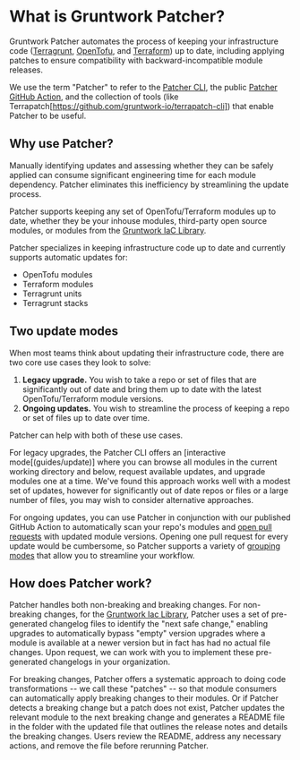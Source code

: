 # What is Gruntwork Patcher?

Gruntwork Patcher automates the process of keeping your infrastructure code ([Terragrunt](https://terragrunt.gruntwork.io/), [OpenTofu](https://opentofu.org/), and [Terraform](https://terraform.io)) up to date, including applying patches to ensure compatibility with backward-incompatible module releases.

We use the term "Patcher" to refer to the [Patcher CLI](https://github.com/gruntwork-io/patcher-cli), the public [Patcher GitHub Action](https://github.com/gruntwork-io/patcher-action), and the collection of tools (like Terrapatch[https://github.com/gruntwork-io/terrapatch-cli]) that enable Patcher to be useful.

## Why use Patcher?

Manually identifying updates and assessing whether they can be safely applied can consume significant engineering time for each module dependency. Patcher eliminates this inefficiency by streamlining the update process.

Patcher supports keeping any set of OpenTofu/Terraform modules up to date, whether they be your inhouse modules, third-party open source modules, or modules from the [Gruntwork IaC Library](library/concepts/overview).

Patcher specializes in keeping infrastructure code up to date and currently supports automatic updates for:

- OpenTofu modules
- Terraform modules
- Terragrunt units
- Terragrunt stacks

## Two update modes

When most teams think about updating their infrastructure code, there are two core use cases they look to solve:

1. **Legacy upgrade.** You wish to take a repo or set of files that are significantly out of date and bring them up to date with the latest OpenTofu/Terraform module versions.
2. **Ongoing updates.** You wish to streamline the process of keeping a repo or set of files up to date over time.

Patcher can help with both of these use cases.

For legacy upgrades, the Patcher CLI offers an [interactive mode[(guides/update)] where you can browse all modules in the current working directory and below, request available updates, and upgrade modules one at a time. We've found this approach works well with a modest set of updates, however for significantly out of date repos or files or a large number of files, you may wish to consider alternative approaches.

For ongoing updates, you can use Patcher in conjunction with our published GitHub Action to automatically scan your repo's modules and [open pull requests](guides/ongoing-updates) with updated module versions. Opening one pull request for every update would be cumbersome, so Patcher supports a variety of [grouping modes](/concepts/grouping) that allow you to streamline your workflow.

## How does Patcher work?

Patcher handles both non-breaking and breaking changes. For non-breaking changes, for the [Gruntwork Iac Library](library/concepts/overview), Patcher uses a set of pre-generated changelog files to identify the "next safe change," enabling upgrades to automatically bypass "empty" version upgrades where a module is available at a newer version but in fact has had no actual file changes. Upon request, we can work with you to implement these pre-generated changelogs in your organization.

For breaking changes, Patcher offers a systematic approach to doing code transformations -- we call these "patches" -- so that module consumers can automatically apply breaking changes to their modules. Or if Patcher detects a breaking change but a patch does not exist, Patcher updates the relevant module to the next breaking change and generates a README file in the folder with the updated file that outlines the release notes and details the breaking changes. Users review the README, address any necessary actions, and remove the file before rerunning Patcher.